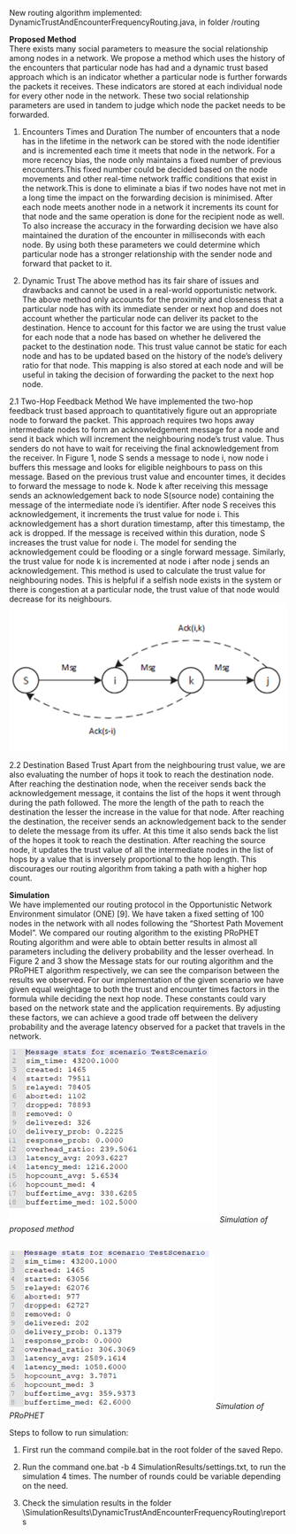 New routing algorithm implemented: DynamicTrustAndEncounterFrequencyRouting.java, in folder /routing

<b>Proposed Method</b><br>
	There exists many social parameters to measure the social relationship among nodes in a
network. We propose a method which uses the history of the encounters that particular node has
had and a dynamic trust based approach which is an indicator whether a particular node is further
forwards the packets it receives. These indicators are stored at each individual node for every
other node in the network. These two social relationship parameters are used in tandem to judge
which node the packet needs to be forwarded.

1. Encounters Times and Duration
	The number of encounters that a node has in the lifetime in the network can be stored
with the node identifier and is incremented each time it meets that node in the network. For a
more recency bias, the node only maintains a fixed number of previous encounters.This fixed
number could be decided based on the node movements and other real-time network traffic
conditions that exist in the network.This is done to eliminate a bias if two nodes have not met in
a long time the impact on the forwarding decision is minimised. After each node meets another
node in a network it increments its count for that node and the same operation is done for the
recipient node as well.
	To also increase the accuracy in the forwarding decision we have also maintained the
duration of the encounter in milliseconds with each node. By using both these parameters we
could determine which particular node has a stronger relationship with the sender node and
forward that packet to it.

2. Dynamic Trust
	The above method has its fair share of issues and drawbacks and cannot be used in a real-world opportunistic network. The above method only accounts for the proximity and closeness that a particular node has with its immediate sender or next hop and does not account whether the particular node can deliver its packet to the destination. Hence to account for this factor we are using the trust value for each node that a node has based on whether he delivered the packet to the destination node. This trust value cannot be static for each node and has to be updated based on the history of the node’s delivery ratio for that node. This mapping is also stored at each node and will be useful in taking the decision of forwarding the packet to the next hop node.

2.1	Two-Hop Feedback Method
	We have implemented the two-hop feedback trust based approach to quantitatively figure out an appropriate node to forward the packet. This approach requires two hops away intermediate nodes to form an acknowledgement message for a node and send it back which will increment the neighbouring node’s trust value. Thus senders do not have to wait for receiving the final acknowledgement from the receiver. In Figure 1, node S sends a message to node i, now node i buffers this message and looks for eligible neighbours to pass on this message. Based on the previous trust value and encounter times, it decides to forward the message to node k. Node k after receiving this message sends an acknowledgement back to node S(source node) containing the message of the intermediate node i’s identifier. After node S receives this acknowledgement, it increments the trust value for node i. This acknowledgement has a short duration timestamp, after this timestamp, the ack is dropped. If the message is received within this duration, node S increases the trust value for node i. The model for sending the acknowledgement could be flooding or a single forward message. Similarly, the trust value for node k is incremented at node i after node j sends an acknowledgement. This method is used to calculate the trust value for neighbouring nodes. This is helpful if a selfish node exists in the system or there is congestion at a particular node, the trust value of that node would decrease for its neighbours.
	![](images/TwoHop.png)
	
2.2 Destination Based Trust
	Apart from the neighbouring trust value, we are also evaluating the number of hops it took to reach the destination node. After reaching the destination node, when the receiver sends back the acknowledgement message, it contains the list of the hops it went through during the path followed. The more the length of the path to reach the destination the lesser the increase in the value for that node. After reaching the destination, the receiver sends an acknowledgement back to the sender to delete the message from its uffer. At this time it also sends back the list of the hopes it took to reach the destination. After reaching the source node, it updates the trust value of all the intermediate nodes in the list of hops by a value that is inversely proportional to the hop length. This discourages our routing algorithm from taking a path with a higher hop count.


<b>Simulation</b><br>
We have implemented our routing protocol in the Opportunistic Network Environment simulator (ONE) [9]. We have taken a fixed setting of 100 nodes in the network with all nodes following the “Shortest Path Movement Model”. We compared our routing algorithm to the existing PRoPHET Routing algorithm and were able to obtain better results in almost all parameters including the delivery probability and the lesser overhead. In Figure 2 and 3 show the Message stats for our routing algorithm and the PRoPHET algorithm respectively, we can see the comparison between the results we observed.
For our implementation of the given scenario we have given equal weightage to both the trust and encounter times factors in the formula while deciding the next hop node. These constants could vary based on the network state and the application requirements. By adjusting these factors, we can achieve a good trade off between the delivery probability and the average latency observed for a packet that travels in the network.


![](images/SimulationResults.png)
*Simulation of proposed method*
<br><br>


![](images/SimulationOfPRoPhet.png)
*Simulation of PRoPHET*



Steps to follow to run simulation:

1) First run the command compile.bat in the root folder of the saved Repo.

2) Run the command one.bat -b 4 SimulationResults/settings.txt, to run the simulation 4 times. The number of rounds could be variable depending on the need.

3) Check the simulation results in the folder \SimulationResults\DynamicTrustAndEncounterFrequencyRouting\reports
